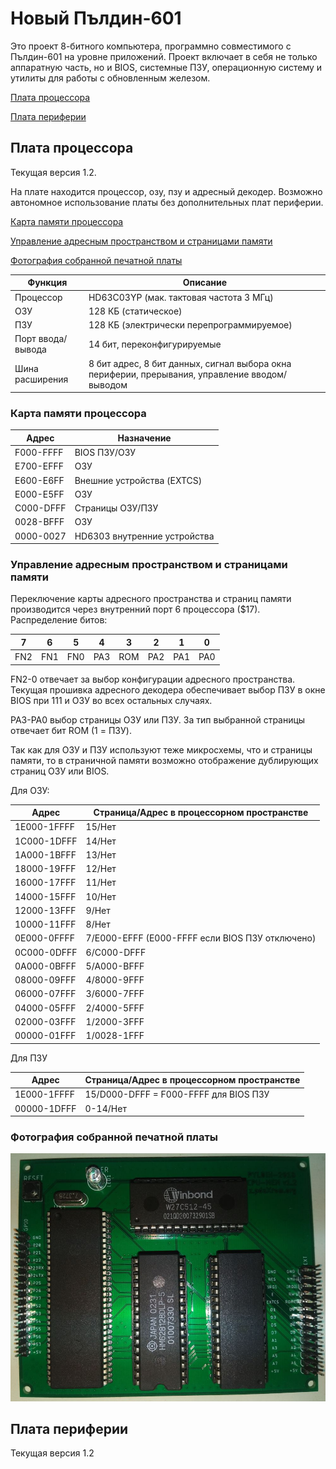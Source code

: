 # Новый Пълдин-601

Это проект 8-битного компьютера, программно совместимого с Пълдин-601 на уровне приложений. Проект включает в себя не только аппаратную часть, но и BIOS, системные ПЗУ, операционную систему и утилиты для работы с обновленным железом.

[Плата процессора](#плата-процессора)

[Плата периферии](#плата-периферии)

## Плата процессора

Текущая версия 1.2.

На плате находится процессор, озу, пзу и адресный декодер. Возможно автономное использование платы без дополнительных плат периферии.

[Карта памяти процессора](#карта-памяти-процессора)

[Управление адресным пространством и страницами памяти](#управление-адресным-пространством-и-страницами-памяти)

[Фотография собранной печатной платы](#фотография-собранной-печатной-платы)

Функция|Описание
----|----
Процессор|HD63C03YP (мак. тактовая частота 3 МГц)
ОЗУ|128 КБ (статическое)
ПЗУ|128 КБ (электрически перепрограммируемое)
Порт ввода/вывода|14 бит, переконфигурируемые
Шина расширения|8 бит адрес, 8 бит данных, сигнал выбора окна периферии, прерывания, управление вводом/выводом

### Карта памяти процессора

Адрес|Назначение
----|----
F000-FFFF|BIOS ПЗУ/ОЗУ
E700-EFFF|ОЗУ
E600-E6FF|Внешние устройства (EXTCS)
E000-E5FF|ОЗУ
C000-DFFF|Страницы ОЗУ/ПЗУ
0028-BFFF|ОЗУ
0000-0027|HD6303 внутренние устройства

### Управление адресным пространством и страницами памяти
Переключение карты адресного пространства и страниц памяти производится через внутренний порт 6 процессора ($17). Распределение битов:

7|6|5|4|3|2|1|0
----|----|----|----|----|----|----|----
FN2|FN1|FN0|PA3|ROM|PA2|PA1|PA0

FN2-0 отвечает за выбор конфигурации адресного пространства. Текущая прошивка адресного декодера обеспечивает выбор ПЗУ в окне BIOS при 111 и ОЗУ во всех остальных случаях.

PA3-PA0 выбор страницы ОЗУ или ПЗУ. За тип выбранной страницы отвечает бит ROM (1 = ПЗУ).

Так как для ОЗУ и ПЗУ используют теже микросхемы, что и страницы памяти, то в страничной памяти возможно отображение дублирующих страниц ОЗУ или BIOS.

Для ОЗУ:

Адрес|Страница/Адрес в процессорном пространстве
----|----
1E000-1FFFF|15/Нет
1C000-1DFFF|14/Нет
1A000-1BFFF|13/Нет
18000-19FFF|12/Нет
16000-17FFF|11/Нет
14000-15FFF|10/Нет
12000-13FFF|9/Нет
10000-11FFF|8/Нет
0E000-0FFFF|7/E000-EFFF (E000-FFFF если BIOS ПЗУ отключено)
0C000-0DFFF|6/C000-DFFF
0A000-0BFFF|5/A000-BFFF
08000-09FFF|4/8000-9FFF
06000-07FFF|3/6000-7FFF
04000-05FFF|2/4000-5FFF
02000-03FFF|1/2000-3FFF
00000-01FFF|1/0028-1FFF

Для ПЗУ

Адрес|Страница/Адрес в процессорном пространстве
----|----
1E000-1FFFF|15/D000-DFFF = F000-FFFF для BIOS ПЗУ
00000-1DFFF|0-14/Нет

### Фотография собранной печатной платы

![board version 1.2](CPU-MEM-v1.2.jpg)

## Плата периферии

Текущая версия 1.2


